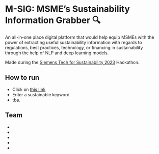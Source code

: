 # M-SIG: MSME’s Sustainability Information Grabber 🔍

An all-in-one place digital platform that would help equip MSMEs with the power of extracting useful sustainability information with regards to regulations, best practices, technology, or financing in sustainability through the help of NLP and deep learning models.

Made during the [Siemens Tech for Sustainability 2023](https://ecosystem.siemens.com/techforsustainability/hackathon/overview?linkId=300000004465793) Hackathon.

## How to run
- Click on [this link](https://nathanyaqueby-sig-siemens-app-q3rk1f.streamlit.app/)
- Enter a sustainable keyword
- tba.

## Team
- 
- 
- 
- 
- 

